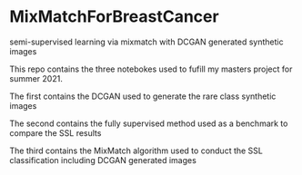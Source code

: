 # MixMatchForBreastCancer
semi-supervised learning via mixmatch with DCGAN generated synthetic images


This repo contains the three notebokes used to fufill my masters project for summer 2021.

The first contains the DCGAN used to generate the rare class synthetic images

The second contains the fully supervised method used as a benchmark to compare the SSL results

The third contains the MixMatch algorithm used to conduct the SSL classification including DCGAN generated images
